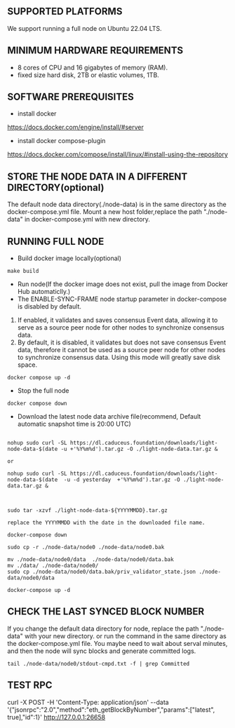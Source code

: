 ## SUPPORTED PLATFORMS
We support running a full node on Ubuntu 22.04 LTS.

## MINIMUM HARDWARE REQUIREMENTS

* 8 cores of CPU and 16 gigabytes of memory (RAM).
* fixed size hard disk, 2TB or elastic volumes, 1TB.


## SOFTWARE PREREQUISITES

* install docker 

https://docs.docker.com/engine/install/#server

* install docker compose-plugin

https://docs.docker.com/compose/install/linux/#install-using-the-repository




##  STORE THE NODE DATA IN A DIFFERENT DIRECTORY(optional)

The default node data directory(./node-data) is in the same directory as the docker-compose.yml file.
Mount a new host folder,replace the path "./node-data" in docker-compose.yml with new directory.

## RUNNING FULL NODE

* Build docker image locally(optional)
```
make build 
```

* Run node(If the docker image does not exist, pull the image from Docker Hub automaticlly.)
* The ENABLE-SYNC-FRAME node startup parameter in docker-compose is disabled by default.

1. If enabled, it validates and saves consensus Event data, allowing it to serve as a source peer node for other nodes to synchronize consensus data.
2. By default, it is disabled, it validates but does not save consensus Event data, therefore it cannot be used as a source peer node for other nodes to synchronize consensus data. Using this mode will greatly save disk space.

```
docker compose up -d
```


* Stop the full node 
```
docker compose down
```


* Download the latest node data archive file(recommend, Default automatic snapshot time is 20:00 UTC)
```

nohup sudo curl -SL https://dl.caduceus.foundation/downloads/light-node-data-$(date -u +'%Y%m%d').tar.gz -O ./light-node-data.tar.gz &

or
 
nohup sudo curl -SL https://dl.caduceus.foundation/downloads/light-node-data-$(date  -u -d yesterday  +'%Y%m%d').tar.gz -O ./light-node-data.tar.gz &


```
```

sudo tar -xzvf ./light-node-data-${YYYYMMDD}.tar.gz 

replace the YYYYMMDD with the date in the downloaded file name.
```
```
docker-compose down
```
```
sudo cp -r ./node-data/node0 ./node-data/node0.bak
```
```
mv ./node-data/node0/data  ./node-data/node0/data.bak
mv ./data/ ./node-data/node0/
sudo cp ./node-data/node0/data.bak/priv_validator_state.json ./node-data/node0/data 
```
```
docker-compose up -d
```



## CHECK THE LAST SYNCED BLOCK NUMBER
If you change the default data directory for node, replace the path "./node-data" with your new directory.
or run the command in the same directory as the docker-compose.yml file.
You maybe need to wait about serval minutes, and then the node will sync blocks and generate committed logs. 
```
tail ./node-data/node0/stdout-cmpd.txt -f | grep Committed

```

## TEST RPC
curl -X POST -H 'Content-Type: application/json' --data '{"jsonrpc":"2.0","method":"eth_getBlockByNumber","params":["latest", true],"id":1}' http://127.0.0.1:26658

